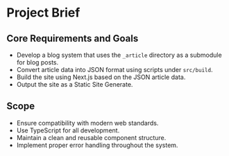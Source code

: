 # Project Brief

## Core Requirements and Goals
- Develop a blog system that uses the `_article` directory as a submodule for blog posts.
- Convert article data into JSON format using scripts under `src/build`.
- Build the site using Next.js based on the JSON article data.
- Output the site as a Static Site Generate.

## Scope
- Ensure compatibility with modern web standards.
- Use TypeScript for all development.
- Maintain a clean and reusable component structure.
- Implement proper error handling throughout the system.
